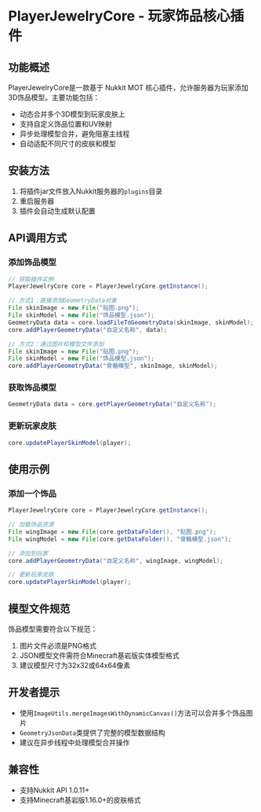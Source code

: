 # PlayerJewelryCore - 玩家饰品核心插件

## 功能概述
PlayerJewelryCore是一款基于 Nukkit MOT 核心插件，允许服务器为玩家添加3D饰品模型。主要功能包括：
- 动态合并多个3D模型到玩家皮肤上
- 支持自定义饰品位置和UV映射
- 异步处理模型合并，避免阻塞主线程
- 自动适配不同尺寸的皮肤和模型

## 安装方法
1. 将插件jar文件放入Nukkit服务器的`plugins`目录
2. 重启服务器
3. 插件会自动生成默认配置

## API调用方式

### 添加饰品模型
```java
// 获取插件实例
PlayerJewelryCore core = PlayerJewelryCore.getInstance();

// 方式1：直接添加GeometryData对象
File skinImage = new File("贴图.png");
File skinModel = new File("饰品模型.json");
GeometryData data = core.loadFileToGeometryData(skinImage, skinModel);
core.addPlayerGeometryData("自定义名称", data);

// 方式2：通过图片和模型文件添加
File skinImage = new File("贴图.png");
File skinModel = new File("饰品模型.json"); 
core.addPlayerGeometryData("骨骼模型", skinImage, skinModel);
```

### 获取饰品模型
```java
GeometryData data = core.getPlayerGeometryData("自定义名称");
```

### 更新玩家皮肤
```java
core.updatePlayerSkinModel(player);
```


## 使用示例

### 添加一个饰品
```java
PlayerJewelryCore core = PlayerJewelryCore.getInstance();

// 加载饰品资源
File wingImage = new File(core.getDataFolder(), "贴图.png");
File wingModel = new File(core.getDataFolder(), "骨骼模型.json");

// 添加到玩家
core.addPlayerGeometryData("自定义名称", wingImage, wingModel);

// 更新玩家皮肤
core.updatePlayerSkinModel(player);
```

## 模型文件规范
饰品模型需要符合以下规范：
1. 图片文件必须是PNG格式
2. JSON模型文件需符合Minecraft基岩版实体模型格式
3. 建议模型尺寸为32x32或64x64像素

## 开发者提示
- 使用`ImageUtils.mergeImagesWithDynamicCanvas()`方法可以合并多个饰品图片
- `GeometryJsonData`类提供了完整的模型数据结构
- 建议在异步线程中处理模型合并操作

## 兼容性
- 支持Nukkit API 1.0.11+
- 支持Minecraft基岩版1.16.0+的皮肤格式